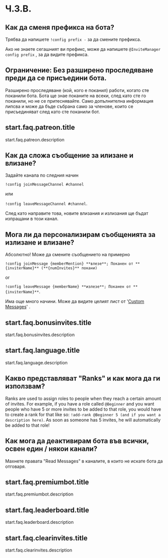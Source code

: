 # Ч.З.В.

## Как да сменя префикса на бота?

Трябва да напишете `!config prefix -` за да смените префикса.

Ако не знаете сегашният ви префикс, може да напишете `@InviteManager config prefix` , за да видите префикса.

## Ограничение: Без разширено проследяване преди да се присъедини бота.

Разширено проследяване (кой, кого е поканил) работи, когато сте поканили бота. Бота ще знае поканите на всеки, след като сте го поканили, но не се притеснявайте. Само допълнителна информация липсва и може да бъде събрана само за членове, които се присъединяват след като сте поканили бот.

## start.faq.patreon.title

start.faq.patreon.description

## Как да сложа съобщение за илизане и влизане?

Задайте канала по следния начин

`!config joinMessageChannel #channel`

или

`!config leaveMessageChannel #channel`.

След като направите това, новите влизания и излизания ще бъдат изпращани в този канал.

## Мога ли да персонализирам съобщенията за излизане и влизане?

Абсолютно! Може да смените съобщението на примерно

`!config joinMessage {memberMention} **влезе**; Поканен от **{inviterName}** (**{numInvites}** покани)`

or

`!config leaveMessage {memberName} **излезе**; Поканен от **{inviterName}**`.

Има още много начини. Може да видите целият лист от '[Custom Messages](/bg/modules/invites/custom-messages.md)' .

## start.faq.bonusinvites.title

start.faq.bonusinvites.description

## start.faq.language.title

start.faq.language.description

## Какво представляват "Ranks" и как мога да ги използвам?

Ranks are used to assign roles to people when they reach a certain amount of invites. For example, if you have a role called `@Beginner` and you want people who have 5 or more invites to be added to that role, you would have to create a rank for that like so: `!add-rank @Beginner 5 (and if you want a description here)`. As soon as someone has 5 invites, he will automatically be added to that role!

## Как мога да деактивирам бота във всички, освен един / някои канали?

Махнете правата "Read Messages" в каналите, в които не искате бота да отговаря.

## start.faq.premiumbot.title

start.faq.premiumbot.description

## start.faq.leaderboard.title

start.faq.leaderboard.description

## start.faq.clearinvites.title

start.faq.clearinvites.description
